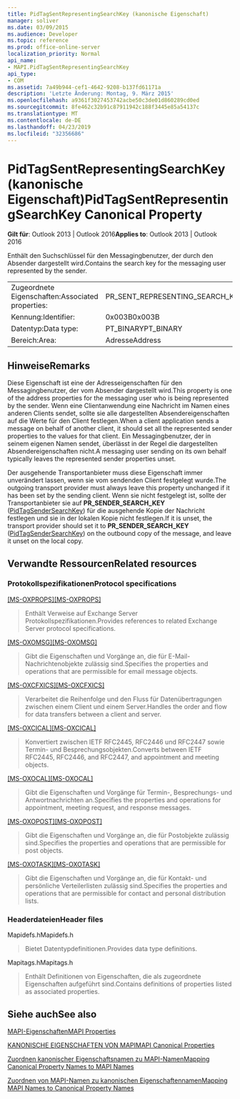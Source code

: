 ```yaml
---
title: PidTagSentRepresentingSearchKey (kanonische Eigenschaft)
manager: soliver
ms.date: 03/09/2015
ms.audience: Developer
ms.topic: reference
ms.prod: office-online-server
localization_priority: Normal
api_name:
- MAPI.PidTagSentRepresentingSearchKey
api_type:
- COM
ms.assetid: 7a49b944-cef1-4642-9208-b137fd61171a
description: 'Letzte Änderung: Montag, 9. März 2015'
ms.openlocfilehash: a9361f3027453742acbe50c3de01d860289cd0ed
ms.sourcegitcommit: 8fe462c32b91c87911942c188f3445e85a54137c
ms.translationtype: MT
ms.contentlocale: de-DE
ms.lasthandoff: 04/23/2019
ms.locfileid: "32356686"
---
```

# <a name="pidtagsentrepresentingsearchkey-canonical-property"></a><span data-ttu-id="0f612-103">PidTagSentRepresentingSearchKey (kanonische Eigenschaft)</span><span class="sxs-lookup"><span data-stu-id="0f612-103">PidTagSentRepresentingSearchKey Canonical Property</span></span>

  
  
<span data-ttu-id="0f612-104">**Gilt für**: Outlook 2013 | Outlook 2016</span><span class="sxs-lookup"><span data-stu-id="0f612-104">**Applies to**: Outlook 2013 | Outlook 2016</span></span> 
  
<span data-ttu-id="0f612-105">Enthält den Suchschlüssel für den Messagingbenutzer, der durch den Absender dargestellt wird.</span><span class="sxs-lookup"><span data-stu-id="0f612-105">Contains the search key for the messaging user represented by the sender.</span></span>
  
|||
|:-----|:-----|
|<span data-ttu-id="0f612-106">Zugeordnete Eigenschaften:</span><span class="sxs-lookup"><span data-stu-id="0f612-106">Associated properties:</span></span>  <br/> |<span data-ttu-id="0f612-107">PR_SENT_REPRESENTING_SEARCH_KEY</span><span class="sxs-lookup"><span data-stu-id="0f612-107">PR_SENT_REPRESENTING_SEARCH_KEY</span></span>  <br/> |
|<span data-ttu-id="0f612-108">Kennung:</span><span class="sxs-lookup"><span data-stu-id="0f612-108">Identifier:</span></span>  <br/> |<span data-ttu-id="0f612-109">0x003B</span><span class="sxs-lookup"><span data-stu-id="0f612-109">0x003B</span></span>  <br/> |
|<span data-ttu-id="0f612-110">Datentyp:</span><span class="sxs-lookup"><span data-stu-id="0f612-110">Data type:</span></span>  <br/> |<span data-ttu-id="0f612-111">PT_BINARY</span><span class="sxs-lookup"><span data-stu-id="0f612-111">PT_BINARY</span></span>  <br/> |
|<span data-ttu-id="0f612-112">Bereich:</span><span class="sxs-lookup"><span data-stu-id="0f612-112">Area:</span></span>  <br/> |<span data-ttu-id="0f612-113">Adresse</span><span class="sxs-lookup"><span data-stu-id="0f612-113">Address</span></span>  <br/> |
   
## <a name="remarks"></a><span data-ttu-id="0f612-114">Hinweise</span><span class="sxs-lookup"><span data-stu-id="0f612-114">Remarks</span></span>

<span data-ttu-id="0f612-115">Diese Eigenschaft ist eine der Adresseigenschaften für den Messagingbenutzer, der vom Absender dargestellt wird.</span><span class="sxs-lookup"><span data-stu-id="0f612-115">This property is one of the address properties for the messaging user who is being represented by the sender.</span></span> <span data-ttu-id="0f612-116">Wenn eine Clientanwendung eine Nachricht im Namen eines anderen Clients sendet, sollte sie alle dargestellten Absendereigenschaften auf die Werte für den Client festlegen.</span><span class="sxs-lookup"><span data-stu-id="0f612-116">When a client application sends a message on behalf of another client, it should set all the represented sender properties to the values for that client.</span></span> <span data-ttu-id="0f612-117">Ein Messagingbenutzer, der in seinem eigenen Namen sendet, überlässt in der Regel die dargestellten Absendereigenschaften nicht.</span><span class="sxs-lookup"><span data-stu-id="0f612-117">A messaging user sending on its own behalf typically leaves the represented sender properties unset.</span></span>
  
<span data-ttu-id="0f612-118">Der ausgehende Transportanbieter muss diese Eigenschaft immer unverändert lassen, wenn sie vom sendenden Client festgelegt wurde.</span><span class="sxs-lookup"><span data-stu-id="0f612-118">The outgoing transport provider must always leave this property unchanged if it has been set by the sending client.</span></span> <span data-ttu-id="0f612-119">Wenn sie nicht festgelegt ist, sollte der Transportanbieter sie auf **PR_SENDER_SEARCH_KEY** ([PidTagSenderSearchKey](pidtagsendersearchkey-canonical-property.md)) für die ausgehende Kopie der Nachricht festlegen und sie in der lokalen Kopie nicht festlegen.</span><span class="sxs-lookup"><span data-stu-id="0f612-119">If it is unset, the transport provider should set it to **PR_SENDER_SEARCH_KEY** ([PidTagSenderSearchKey](pidtagsendersearchkey-canonical-property.md)) on the outbound copy of the message, and leave it unset on the local copy.</span></span>
  
## <a name="related-resources"></a><span data-ttu-id="0f612-120">Verwandte Ressourcen</span><span class="sxs-lookup"><span data-stu-id="0f612-120">Related resources</span></span>

### <a name="protocol-specifications"></a><span data-ttu-id="0f612-121">Protokollspezifikationen</span><span class="sxs-lookup"><span data-stu-id="0f612-121">Protocol specifications</span></span>

<span data-ttu-id="0f612-122">[[MS-OXPROPS]](https://msdn.microsoft.com/library/f6ab1613-aefe-447d-a49c-18217230b148%28Office.15%29.aspx)</span><span class="sxs-lookup"><span data-stu-id="0f612-122">[[MS-OXPROPS]](https://msdn.microsoft.com/library/f6ab1613-aefe-447d-a49c-18217230b148%28Office.15%29.aspx)</span></span>
  
> <span data-ttu-id="0f612-123">Enthält Verweise auf Exchange Server Protokollspezifikationen.</span><span class="sxs-lookup"><span data-stu-id="0f612-123">Provides references to related Exchange Server protocol specifications.</span></span>
    
<span data-ttu-id="0f612-124">[[MS-OXOMSG]](https://msdn.microsoft.com/library/daa9120f-f325-4afb-a738-28f91049ab3c%28Office.15%29.aspx)</span><span class="sxs-lookup"><span data-stu-id="0f612-124">[[MS-OXOMSG]](https://msdn.microsoft.com/library/daa9120f-f325-4afb-a738-28f91049ab3c%28Office.15%29.aspx)</span></span>
  
> <span data-ttu-id="0f612-125">Gibt die Eigenschaften und Vorgänge an, die für E-Mail-Nachrichtenobjekte zulässig sind.</span><span class="sxs-lookup"><span data-stu-id="0f612-125">Specifies the properties and operations that are permissible for email message objects.</span></span>
    
<span data-ttu-id="0f612-126">[[MS-OXCFXICS]](https://msdn.microsoft.com/library/b9752f3d-d50d-44b8-9e6b-608a117c8532%28Office.15%29.aspx)</span><span class="sxs-lookup"><span data-stu-id="0f612-126">[[MS-OXCFXICS]](https://msdn.microsoft.com/library/b9752f3d-d50d-44b8-9e6b-608a117c8532%28Office.15%29.aspx)</span></span>
  
> <span data-ttu-id="0f612-127">Verarbeitet die Reihenfolge und den Fluss für Datenübertragungen zwischen einem Client und einem Server.</span><span class="sxs-lookup"><span data-stu-id="0f612-127">Handles the order and flow for data transfers between a client and server.</span></span>
    
<span data-ttu-id="0f612-128">[[MS-OXCICAL]](https://msdn.microsoft.com/library/a685a040-5b69-4c84-b084-795113fb4012%28Office.15%29.aspx)</span><span class="sxs-lookup"><span data-stu-id="0f612-128">[[MS-OXCICAL]](https://msdn.microsoft.com/library/a685a040-5b69-4c84-b084-795113fb4012%28Office.15%29.aspx)</span></span>
  
> <span data-ttu-id="0f612-129">Konvertiert zwischen IETF RFC2445, RFC2446 und RFC2447 sowie Termin- und Besprechungsobjekten.</span><span class="sxs-lookup"><span data-stu-id="0f612-129">Converts between IETF RFC2445, RFC2446, and RFC2447, and appointment and meeting objects.</span></span>
    
<span data-ttu-id="0f612-130">[[MS-OXOCAL]](https://msdn.microsoft.com/library/09861fde-c8e4-4028-9346-e7c214cfdba1%28Office.15%29.aspx)</span><span class="sxs-lookup"><span data-stu-id="0f612-130">[[MS-OXOCAL]](https://msdn.microsoft.com/library/09861fde-c8e4-4028-9346-e7c214cfdba1%28Office.15%29.aspx)</span></span>
  
> <span data-ttu-id="0f612-131">Gibt die Eigenschaften und Vorgänge für Termin-, Besprechungs- und Antwortnachrichten an.</span><span class="sxs-lookup"><span data-stu-id="0f612-131">Specifies the properties and operations for appointment, meeting request, and response messages.</span></span>
    
<span data-ttu-id="0f612-132">[[MS-OXOPOST]](https://msdn.microsoft.com/library/9b18fdab-aacd-4d73-9534-be9b6ba2f115%28Office.15%29.aspx)</span><span class="sxs-lookup"><span data-stu-id="0f612-132">[[MS-OXOPOST]](https://msdn.microsoft.com/library/9b18fdab-aacd-4d73-9534-be9b6ba2f115%28Office.15%29.aspx)</span></span>
  
> <span data-ttu-id="0f612-133">Gibt die Eigenschaften und Vorgänge an, die für Postobjekte zulässig sind.</span><span class="sxs-lookup"><span data-stu-id="0f612-133">Specifies the properties and operations that are permissible for post objects.</span></span>
    
<span data-ttu-id="0f612-134">[[MS-OXOTASK]](https://msdn.microsoft.com/library/55600ec0-6195-4730-8436-59c7931ef27e%28Office.15%29.aspx)</span><span class="sxs-lookup"><span data-stu-id="0f612-134">[[MS-OXOTASK]](https://msdn.microsoft.com/library/55600ec0-6195-4730-8436-59c7931ef27e%28Office.15%29.aspx)</span></span>
  
> <span data-ttu-id="0f612-135">Gibt die Eigenschaften und Vorgänge an, die für Kontakt- und persönliche Verteilerlisten zulässig sind.</span><span class="sxs-lookup"><span data-stu-id="0f612-135">Specifies the properties and operations that are permissible for contact and personal distribution lists.</span></span>
    
### <a name="header-files"></a><span data-ttu-id="0f612-136">Headerdateien</span><span class="sxs-lookup"><span data-stu-id="0f612-136">Header files</span></span>

<span data-ttu-id="0f612-137">Mapidefs.h</span><span class="sxs-lookup"><span data-stu-id="0f612-137">Mapidefs.h</span></span>
  
> <span data-ttu-id="0f612-138">Bietet Datentypdefinitionen.</span><span class="sxs-lookup"><span data-stu-id="0f612-138">Provides data type definitions.</span></span>
    
<span data-ttu-id="0f612-139">Mapitags.h</span><span class="sxs-lookup"><span data-stu-id="0f612-139">Mapitags.h</span></span>
  
> <span data-ttu-id="0f612-140">Enthält Definitionen von Eigenschaften, die als zugeordnete Eigenschaften aufgeführt sind.</span><span class="sxs-lookup"><span data-stu-id="0f612-140">Contains definitions of properties listed as associated properties.</span></span>
    
## <a name="see-also"></a><span data-ttu-id="0f612-141">Siehe auch</span><span class="sxs-lookup"><span data-stu-id="0f612-141">See also</span></span>



[<span data-ttu-id="0f612-142">MAPI-Eigenschaften</span><span class="sxs-lookup"><span data-stu-id="0f612-142">MAPI Properties</span></span>](mapi-properties.md)
  
[<span data-ttu-id="0f612-143">KANONISCHE EIGENSCHAFTEN VON MAPI</span><span class="sxs-lookup"><span data-stu-id="0f612-143">MAPI Canonical Properties</span></span>](mapi-canonical-properties.md)
  
[<span data-ttu-id="0f612-144">Zuordnen kanonischer Eigenschaftsnamen zu MAPI-Namen</span><span class="sxs-lookup"><span data-stu-id="0f612-144">Mapping Canonical Property Names to MAPI Names</span></span>](mapping-canonical-property-names-to-mapi-names.md)
  
[<span data-ttu-id="0f612-145">Zuordnen von MAPI-Namen zu kanonischen Eigenschaftennamen</span><span class="sxs-lookup"><span data-stu-id="0f612-145">Mapping MAPI Names to Canonical Property Names</span></span>](mapping-mapi-names-to-canonical-property-names.md)

